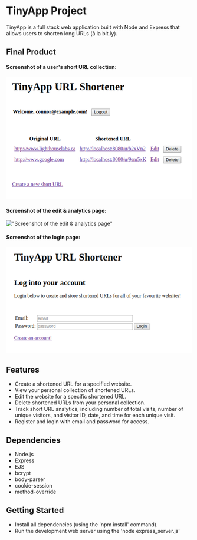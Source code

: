 # TinyApp Project

TinyApp is a full stack web application built with Node and Express that allows users to shorten long URLs (à la bit.ly).

## Final Product

#### Screenshot of a user's short URL collection:
!["Screenshot of a user's short URL collection"](https://github.com/connorpeebles/tiny-app/blob/master/docs/tinyapp_urls.png?raw=true)

#### Screenshot of the edit & analytics page:
!["Screenshot of the edit & analytics page"](https://github.com/connorpeebles/tiny-app/blob/feature/analytics/docs/tinyapp_edit.png?raw=true)

#### Screenshot of the login page:
!["Screenshot of the login page"](https://github.com/connorpeebles/tiny-app/blob/master/docs/tinyapp_login.png?raw=true)

## Features

- Create a shortened URL for a specified website.
- View your personal collection of shortened URLs.
- Edit the website for a specific shortened URL.
- Delete shortened URLs from your personal collection.
- Track short URL analytics, including number of total visits, number of unique visitors, and visitor ID, date, and time for each unique visit.
- Register and login with email and password for access.

## Dependencies

- Node.js
- Express
- EJS
- bcrypt
- body-parser
- cookie-session
- method-override

## Getting Started

- Install all dependencies (using the 'npm install' command).
- Run the development web server using the 'node express_server.js'